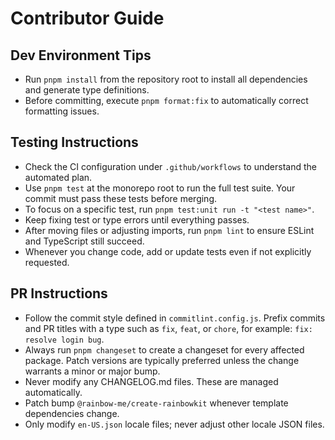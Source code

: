 # Contributor Guide

## Dev Environment Tips
- Run `pnpm install` from the repository root to install all dependencies and generate type definitions.
- Before committing, execute `pnpm format:fix` to automatically correct formatting issues.

## Testing Instructions
- Check the CI configuration under `.github/workflows` to understand the automated plan.
- Use `pnpm test` at the monorepo root to run the full test suite. Your commit must pass these tests before merging.
- To focus on a specific test, run `pnpm test:unit run -t "<test name>"`.
- Keep fixing test or type errors until everything passes.
- After moving files or adjusting imports, run `pnpm lint` to ensure ESLint and TypeScript still succeed.
- Whenever you change code, add or update tests even if not explicitly requested.

## PR Instructions
- Follow the commit style defined in `commitlint.config.js`. Prefix commits and PR titles with a type such as `fix`, `feat`, or `chore`, for example: `fix: resolve login bug`.
- Always run `pnpm changeset` to create a changeset for every affected package. Patch versions are typically preferred unless the change warrants a minor or major bump.
- Never modify any CHANGELOG.md files. These are managed automatically.
- Patch bump `@rainbow-me/create-rainbowkit` whenever template dependencies change.
- Only modify `en-US.json` locale files; never adjust other locale JSON files.
